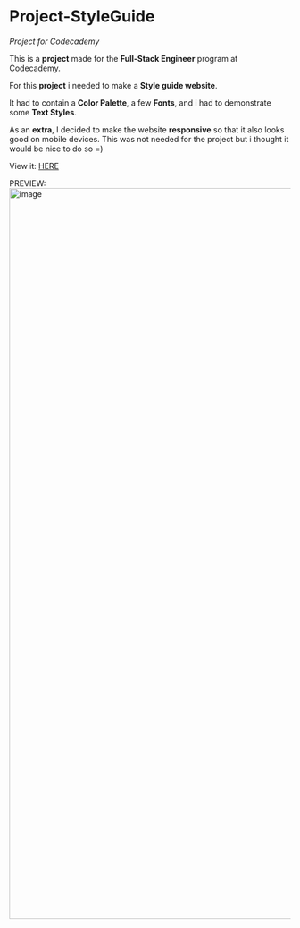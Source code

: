 # Project-StyleGuide
<em>Project for Codecademy</em>

This is a <strong>project</strong> made for the <strong>Full-Stack Engineer</strong> program at Codecademy.

For this <strong>project</strong> i needed to make a <strong>Style guide website</strong>.

It had to contain a <strong>Color Palette</strong>, a few <strong>Fonts</strong>, and i had to demonstrate some <strong>Text Styles</strong>.

As an <strong>extra</strong>, I decided to make the website <strong>responsive</strong> so that it also looks good on mobile devices. This was not needed for the project but i thought it would be nice to do so =)

View it: <a href="https://benthemannl.github.io/Project-StyleGuide/">HERE</a>

PREVIEW:
<img width="2530" height="1307" alt="image" src="https://github.com/user-attachments/assets/6cca10b5-cd3c-45eb-96bf-bc26595e136e">
